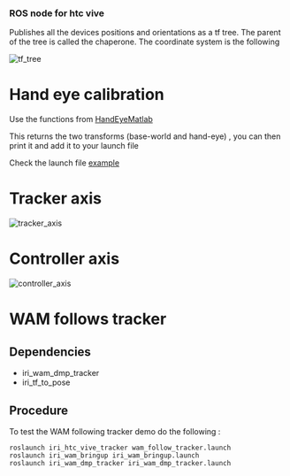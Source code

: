 ### ROS node for htc vive
Publishes all the devices positions and orientations as a tf tree. The parent of the tree is called the chaperone. The coordinate system is the following

![tf_tree](/uploads/805c03196bbe7561d47c843e24231517/tf_tree.png)


# Hand eye calibration

Use the functions from [HandEyeMatlab](https://gitlab.iri.upc.edu/lfreixas/HandEyeCalibrationMatlab)


This returns the two transforms (base-world and hand-eye) , you can then print it and add it to your launch file

Check the launch file [example](launch/publish_wam_chaperone_link.launch)


# Tracker axis

![tracker_axis](/uploads/248d343fc155216408d836e061636a7d/tracker_axis.png)

# Controller axis

![controller_axis](/uploads/9fb896ac8d6049efccea833d0562715c/controller_axis.png)

<!--# Class reference

![htcvivetrackerROS-Page-2](/uploads/b54f6fac94401873783ee96495b84694/htcvivetrackerROS-Page-2.jpg)

![htcvivetrackerROS](/uploads/011da2e5568b6ee11056e188056c98d3/htcvivetrackerROS.jpg)-->


# WAM follows tracker

## Dependencies
* iri_wam_dmp_tracker
* iri_tf_to_pose

## Procedure

To test the WAM following tracker demo do the following :

    roslaunch iri_htc_vive_tracker wam_follow_tracker.launch
    roslaunch iri_wam_bringup iri_wam_bringup.launch
    roslaunch iri_wam_dmp_tracker iri_wam_dmp_tracker.launch